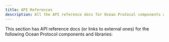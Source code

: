 ```yaml
---
title: API References
description: All the API reference docs for Ocean Protocol components and libraries.
---
```


This section has API reference docs (or links to external ones) for the following Ocean Protocol components and libraries:

<repo name="aquarius"></repo>
<repo name="brizo"></repo>
<repo name="squid-js"></repo>
<repo name="squid-py"></repo>
<repo name="squid-java"></repo>

